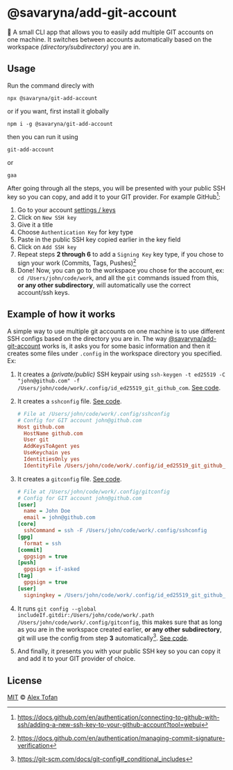 # @savaryna/add-git-account

🔐 A small CLI app that allows you to easily add multiple GIT accounts on one machine. It switches between accounts automatically based on the workspace _(directory/subdirectory)_ you are in.

## Usage

Run the command direcly with

```shell
npx @savaryna/git-add-account
```

or if you want, first install it globally

```shell
npm i -g @savaryna/git-add-account
```

then you can run it using

```shell
git-add-account
```

or

```shell
gaa
```

After going through all the steps, you will be presented with your public SSH key so you can copy, and add it to your GIT provider. For example GitHub[^1]:

1. Go to your account [settings / keys](https://github.com/settings/keys)
1. Click on `New SSH key`
1. Give it a title
1. Choose `Authentication Key` for key type
1. Paste in the public SSH key copied earlier in the key field
1. Click on `Add SSH key`
1. Repeat steps **2 through 6** to add a `Signing Key` key type, if you chose to sign your work (Commits, Tags, Pushes)[^2]
1. Done! Now, you can go to the workspace you chose for the account, ex: `cd /Users/john/code/work`, and all the `git`
   commands issued from this, **or any other subdirectory**, will automatically use the correct account/ssh keys.

## Example of how it works

A simple way to use multiple git accounts on one machine is to use different SSH configs based on the directory you are in. The way [@savaryna/add-git-account](https://www.npmjs.com/package/@savaryna/git-add-account) works is, it asks you for some basic information and then it creates some files under `.config` in the workspace directory you specified. Ex:

1. It creates a _(private/public)_ SSH keypair using `ssh-keygen -t ed25519 -C "john@github.com" -f /Users/john/code/work/.config/id_ed25519_git_github_com`. [See code](https://github.com/savaryna/git-add-account/blob/main/index.js#L24-L25).
1. It creates a `sshconfig` file. [See code](https://github.com/savaryna/git-add-account/blob/main/index.js#L35-L47).

   ```ini
   # File at /Users/john/code/work/.config/sshconfig
   # Config for GIT account john@github.com
   Host github.com
     HostName github.com
     User git
     AddKeysToAgent yes
     UseKeychain yes
     IdentitiesOnly yes
     IdentityFile /Users/john/code/work/.config/id_ed25519_git_github_com
   ```

1. It creates a `gitconfig` file. [See code](https://github.com/savaryna/git-add-account/blob/main/index.js#L49-L75).

   ```ini
   # File at /Users/john/code/work/.config/gitconfig
   # Config for GIT account john@github.com
   [user]
     name = John Doe
     email = john@github.com
   [core]
     sshCommand = ssh -F /Users/john/code/work/.config/sshconfig
   [gpg]
     format = ssh
   [commit]
     gpgsign = true
   [push]
     gpgsign = if-asked
   [tag]
     gpgsign = true
   [user]
     signingkey = /Users/john/code/work/.config/id_ed25519_git_github_com
   ```

1. It runs `git config --global includeIf.gitdir:/Users/john/code/work/.path /Users/john/code/work/.config/gitconfig`, this makes sure that as long as you are in the workspace created earlier, **or any other subdirectory**, git will use the config from step **3** automatically[^3]. [See code](https://github.com/savaryna/git-add-account/blob/main/index.js#L77-L78).
1. And finally, it presents you with your public SSH key so you can copy it and add it to your GIT provider of choice.

## License

[MIT](LICENSE) &copy; [Alex Tofan](https://github.com/savaryna)

[^1]: https://docs.github.com/en/authentication/connecting-to-github-with-ssh/adding-a-new-ssh-key-to-your-github-account?tool=webui
[^2]: https://docs.github.com/en/authentication/managing-commit-signature-verification
[^3]: https://git-scm.com/docs/git-config#_conditional_includes
